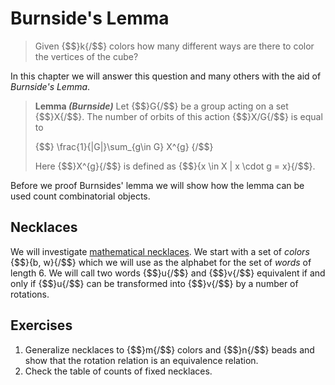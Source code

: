 # Burnside's Lemma
> Given {$$}k{/$$} colors how many different ways are there to color the
> vertices of the cube?

In this chapter we will answer this question and many others with the aid of
_Burnside's Lemma_.

> **Lemma _(Burnside)_** Let {$$}G{/$$} be a group acting on a set {$$}X{/$$}.
> The number of orbits of this action {$$}X/G{/$$} is equal to
>
>{$$}
>\frac{1}{|G|}\sum_{g\in G} X^{g}
>{/$$}
>
> Here {$$}X^{g}{/$$} is defined as {$$}\{x \in X | x \cdot g = x\}{/$$}.

Before we proof Burnsides' lemma we will show how the lemma can be used count
combinatorial objects.

## Necklaces
We will investigate [mathematical necklaces][necklace]. We start with a set of
_colors_ {$$}\{b, w\}{/$$} which we will use as the alphabet for the set of
_words_ of length 6. We will call two words {$$}u{/$$} and {$$}v{/$$} equivalent
if and only if {$$}u{/$$} can be transformed into {$$}v{/$$} by a number of
rotations.

## Exercises
1. Generalize necklaces to {$$}m{/$$} colors and {$$}n{/$$} beads and show that
   the rotation relation is an equivalence relation.
2. Check the table of counts of fixed necklaces.

[necklace]: https://en.wikipedia.org/wiki/Necklace_%28combinatorics%29
